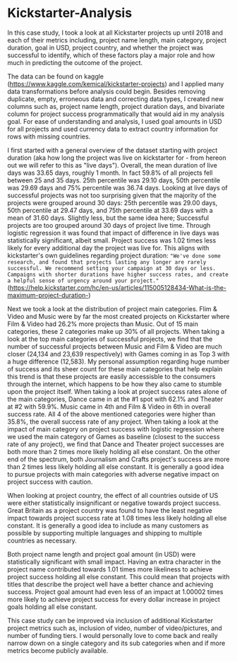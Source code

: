 # Kickstarter-Analysis

In this case study, I took a look at all Kickstarter projects up until 2018 and each of their metrics including, project name length, main category, project duration, goal in USD, project country, and whether the project was successful to identify, which of these factors play a major role and how much in predicting the outcome of the project.

The data can be found on kaggle (https://www.kaggle.com/kemical/kickstarter-projects) and I applied many data transformations before analysis could begin. Besides removing duplicate, empty, erroneous data and correcting data types, I created new columns such as, project name length, project duration days, and bivariate column for project success programmatically that would aid in my analysis goal. For ease of understanding and analysis, I used goal amounts in USD for all projects and used currency data to extract country information for rows with missing countries.

I first started with a general overview of the dataset starting with project duration (aka how long the project was live on kickstarter for - from hereon out we will refer to this as "live days"). Overall, the mean duration of live days was 33.65 days, roughly 1 month. In fact 59.8% of all projects fell between 25 and 35 days. 25th percentile was 29.10 days, 50th percentile was 29.69 days and 75% percentile was 36.74 days. Looking at live days of successful projects was not too surprising given that the majority of the projects were grouped around 30 days: 25th percentile was 29.00 days, 50th percentile at 29.47 days, and 75th percentile at 33.69 days with a mean of 31.60 days. Slightly less, but the same idea here; Successful projects are too grouped around 30 days of project live time. Through logistic regression it was found that impact of difference in live days was statistically significant, albeit small. Project success was 1.02 times less likely for every additional day the project was live for. This aligns with kickstarter's own guidelines regarding project duration: `"We've done some research, and found that projects lasting any longer are rarely successful. We recommend setting your campaign at 30 days or less. Campaigns with shorter durations have higher success rates, and create a helpful sense of urgency around your project."` (https://help.kickstarter.com/hc/en-us/articles/115005128434-What-is-the-maximum-project-duration-)

Next we took a look at the distribution of project main categories. Flim & Video and Music were by far the most created projects on Kickstarter where Film & Video had 26.2% more projects than Music. Out of 15 main categories, these 2 categories make up 30% of all projects. When taking a look at the top main categories of successful projects, we find that the number of successful projects between Music and Film & Video are much closer (24,134 and 23,639 respectively) with Games coming in as Top 3 with a huge difference (12,583). My personal assumption regarding huge number of success and its sheer count for these main categories that help explain this trend is that these projects are easily accessisble to the consumers through the internet, which happens to be how they also came to stumble upon the project itself. When taking a look at project success rates alone of the main categories, Dance came in at the #1 spot with 62.1% and Theater at #2 with 59.9%. Music came in 4th and Film & Video in 6th in overall success rate. All 4 of the above mentioned categories were higher than 35.8%, the overall success rate of any project. When taking a look at the impact of main category on project success with logistic regression where we used the main category of Games as baseline (closest to the success rate of any project), we find that Dance and Theater project successes are both more than 2 times more likely holding all else constant. On the other end of the spectrum, both Journalism and Crafts project's success are more than 2 times less likely holding all else constant. It is generally a good idea to pursue projects with main categories with adverse negative impact on project success with caution.

When looking at project country, the effect of all countries outside of US were either statistically insignificant or negative towards project success. Great Britain as a project country was found to have the least negative impact towards project success rate at 1.08 times less likely holding all else constant. It is generally a good idea to include as many customers as possible by supporting multiple languages and shipping to multiple countries as necessary.

Both project name length and project goal amount (in USD) were statistically significant with small impact. Having an extra character in the project name contributed towards 1.01 times more likeliness to achieve project success holding all else constant. This could mean that projects with titles that describe the project well have a better chance and achieving success. Project goal amount had even less of an impact at 1.00002 times more likely to achieve project success for every dollar increase in project goals holding all else constant.

This case study can be improved via inclusion of additional Kickstarter project metrics such as, inclusion of video, number of video/pictures, and number of funding tiers. I would personally love to come back and really narrow down on a single category and its sub categories when and if more metrics become publicly available.
